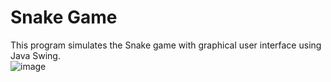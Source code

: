 # Snake Game

This program simulates the Snake game with graphical user interface using Java Swing.
<br>
![image](https://user-images.githubusercontent.com/66841718/117079637-2a8b9100-ad0a-11eb-9b68-519250d3b89c.png)


